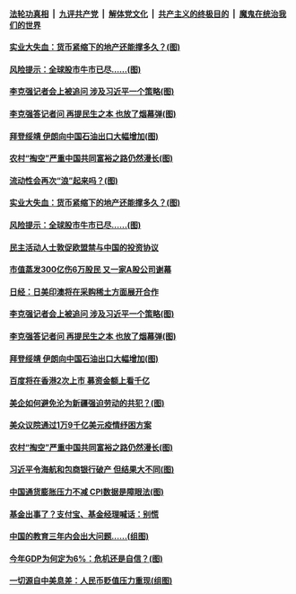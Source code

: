 ####  [法轮功真相](../../../../basic/blob/master/README.md?t=03121301) &nbsp;|&nbsp; [九评共产党](../../../../9ping.md/blob/master/README.md?t=03121301) &nbsp;|&nbsp; [解体党文化](../../../../jtdwh.md/blob/master/README.md?t=03121301)  &nbsp;|&nbsp; [共产主义的终极目的](../../../../gczydzjmd.md/blob/master/README.md?t=03121301) &nbsp;|&nbsp; [魔鬼在统治我们的世界](../../../../mgztzwmdsj.md/blob/master/README.md?t=03121301) 

#### [实业大失血：货币紧缩下的地产还能撑多久？(图)](../pages/p5/965306.md?t=03121301) 

#### [风险提示：全球股市牛市已尽……(图)](../pages/p5/965294.md?t=03121301) 

#### [李克强记者会上被追问 涉及习近平一个策略(图)](../pages/p5/965253.md?t=03121301) 

#### [李克强答记者问 再提民生之本 也放了烟幕弹(图)](../pages/p5/965239.md?t=03121301) 

#### [拜登绥靖 伊朗向中国石油出口大幅增加(图)](../pages/p5/965164.md?t=03121301) 

#### [农村“掏空”严重中国共同富裕之路仍然漫长(图)](../pages/p5/965168.md?t=03121301) 

#### [流动性会再次“浪”起来吗？(图)](../pages/p5/965301.md?t=03121301) 

#### [实业大失血：货币紧缩下的地产还能撑多久？(图)](../pages/p5/965306.md?t=03121301) 

#### [风险提示：全球股市牛市已尽……(图)](../pages/p5/965294.md?t=03121301) 

#### [民主活动人士敦促欧盟禁与中国的投资协议](../pages/p5/965270.md?t=03121301) 

#### [市值蒸发300亿伤6万股民 又一家A股公司谢幕](../pages/p5/965257.md?t=03121301) 

#### [日经：日美印澳将在采购稀土方面展开合作](../pages/p5/965255.md?t=03121301) 

#### [李克强记者会上被追问 涉及习近平一个策略(图)](../pages/p5/965253.md?t=03121301) 

#### [李克强答记者问 再提民生之本 也放了烟幕弹(图)](../pages/p5/965239.md?t=03121301) 

#### [拜登绥靖 伊朗向中国石油出口大幅增加(图)](../pages/p5/965164.md?t=03121301) 

#### [百度将在香港2次上市 募资金额上看千亿](../pages/p5/965233.md?t=03121301) 

#### [美企如何避免沦为新疆强迫劳动的共犯？(图)](../pages/p5/965174.md?t=03121301) 

#### [美众议院通过1万9千亿美元疫情纾困方案](../pages/p5/965172.md?t=03121301) 

#### [农村“掏空”严重中国共同富裕之路仍然漫长(图)](../pages/p5/965168.md?t=03121301) 

#### [习近平令海航和包商银行破产 但结果大不同(图)](../pages/p5/965157.md?t=03121301) 

#### [中国通货膨胀压力不减 CPI数据是障眼法(图)](../pages/p5/965133.md?t=03121301) 

#### [基金出事了？支付宝、基金经理喊话：别慌](../pages/p5/965131.md?t=03121301) 


#### [中国的教育三年内会出大问题……(组图)](../pages/p5/965061.md?t=03121301) 

#### [今年GDP为何定为6%：危机还是自信？(图)](../pages/p5/965072.md?t=03121301) 

#### [一切源自中美息差：人民币贬值压力重现(组图)](../pages/p5/965065.md?t=03121301) 

